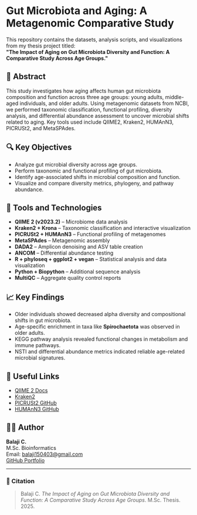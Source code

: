 # Gut Microbiota and Aging: A Metagenomic Comparative Study

This repository contains the datasets, analysis scripts, and visualizations from my thesis project titled:  
**"The Impact of Aging on Gut Microbiota Diversity and Function: A Comparative Study Across Age Groups."**

## 📘 Abstract
This study investigates how aging affects human gut microbiota composition and function across three age groups: young adults, middle-aged individuals, and older adults. Using metagenomic datasets from NCBI, we performed taxonomic classification, functional profiling, diversity analysis, and differential abundance assessment to uncover microbial shifts related to aging. Key tools used include QIIME2, Kraken2, HUMAnN3, PICRUSt2, and MetaSPAdes.

## 🔍 Key Objectives
- Analyze gut microbial diversity across age groups.
- Perform taxonomic and functional profiling of gut microbiota.
- Identify age-associated shifts in microbial composition and function.
- Visualize and compare diversity metrics, phylogeny, and pathway abundance.

## 🧪 Tools and Technologies
- **QIIME 2 (v2023.2)** – Microbiome data analysis  
- **Kraken2 + Krona** – Taxonomic classification and interactive visualization  
- **PICRUSt2 + HUMAnN3** – Functional profiling of metagenomes  
- **MetaSPAdes** – Metagenomic assembly  
- **DADA2** – Amplicon denoising and ASV table creation  
- **ANCOM** – Differential abundance testing  
- **R + phyloseq + ggplot2 + vegan** – Statistical analysis and data visualization  
- **Python + Biopython** – Additional sequence analysis  
- **MultiQC** – Aggregate quality control reports


## 📈 Key Findings
- Older individuals showed decreased alpha diversity and compositional shifts in gut microbiota.
- Age-specific enrichment in taxa like **Spirochaetota** was observed in older adults.
- KEGG pathway analysis revealed functional changes in metabolism and immune pathways.
- NSTI and differential abundance metrics indicated reliable age-related microbial signatures.

## 🔗 Useful Links
- [QIIME 2 Docs](https://docs.qiime2.org)
- [Kraken2](https://ccb.jhu.edu/software/kraken2/)
- [PICRUSt2 GitHub](https://github.com/picrust/picrust2)
- [HUMAnN3 GitHub](https://github.com/biobakery/humann)

## 👨‍💻 Author
**Balaji C.**  
M.Sc. Bioinformatics  
Email: balaji150403@gmail.com  
[GitHub Portfolio](https://github.com/balajimadhvn)

---

### 📌 Citation
> Balaji C. *The Impact of Aging on Gut Microbiota Diversity and Function: A Comparative Study Across Age Groups*. M.Sc. Thesis. 2025.


